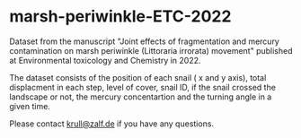 # marsh-periwinkle-ETC-2022
Dataset from the manuscript "Joint effects of fragmentation and mercury contamination on marsh periwinkle (Littoraria irrorata) movement" published at Environmental toxicology and Chemistry in 2022. 

The dataset consists of the position of each snail ( x and y axis), total displacment in each step, level of cover, snail ID, if the snail crossed the landscape or not, the mercury concentartion and the turning angle in a given time.

Please contact krull@zalf.de if you have any questions.

